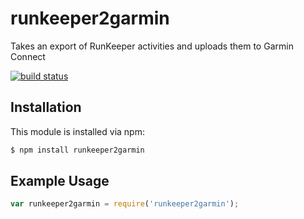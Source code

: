 # runkeeper2garmin

Takes an export of RunKeeper activities and uploads them to Garmin Connect

[![build status](https://secure.travis-ci.org/jkjustjoshing/runkeeper2garmin.png)](http://travis-ci.org/jkjustjoshing/runkeeper2garmin)

## Installation

This module is installed via npm:

``` bash
$ npm install runkeeper2garmin
```

## Example Usage

``` js
var runkeeper2garmin = require('runkeeper2garmin');
```
